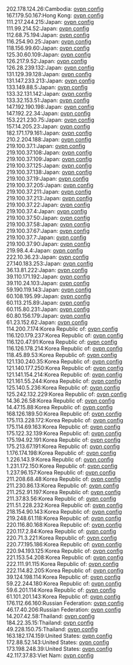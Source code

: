 202.178.124.26:Cambodia: [ovpn config](vpn/202_178_124_26.ovpn)  
167.179.50.167:Hong Kong: [ovpn config](vpn/167_179_50_167.ovpn)  
111.217.244.215:Japan: [ovpn config](vpn/111_217_244_215.ovpn)  
111.99.214.52:Japan: [ovpn config](vpn/111_99_214_52.ovpn)  
112.68.75.194:Japan: [ovpn config](vpn/112_68_75_194.ovpn)  
116.254.90.25:Japan: [ovpn config](vpn/116_254_90_25.ovpn)  
118.156.99.60:Japan: [ovpn config](vpn/118_156_99_60.ovpn)  
125.30.60.109:Japan: [ovpn config](vpn/125_30_60_109.ovpn)  
126.217.9.52:Japan: [ovpn config](vpn/126_217_9_52.ovpn)  
126.28.239.132:Japan: [ovpn config](vpn/126_28_239_132.ovpn)  
131.129.39.128:Japan: [ovpn config](vpn/131_129_39_128.ovpn)  
131.147.233.213:Japan: [ovpn config](vpn/131_147_233_213.ovpn)  
133.149.88.5:Japan: [ovpn config](vpn/133_149_88_5.ovpn)  
133.32.131.142:Japan: [ovpn config](vpn/133_32_131_142.ovpn)  
133.32.153.51:Japan: [ovpn config](vpn/133_32_153_51.ovpn)  
147.192.190.198:Japan: [ovpn config](vpn/147_192_190_198.ovpn)  
147.192.22.34:Japan: [ovpn config](vpn/147_192_22_34.ovpn)  
153.221.230.75:Japan: [ovpn config](vpn/153_221_230_75.ovpn)  
157.14.205.23:Japan: [ovpn config](vpn/157_14_205_23.ovpn)  
182.171.179.161:Japan: [ovpn config](vpn/182_171_179_161.ovpn)  
210.2.204.188:Japan: [ovpn config](vpn/210_2_204_188.ovpn)  
219.100.37.1:Japan: [ovpn config](vpn/219_100_37_1.ovpn)  
219.100.37.108:Japan: [ovpn config](vpn/219_100_37_108.ovpn)  
219.100.37.109:Japan: [ovpn config](vpn/219_100_37_109.ovpn)  
219.100.37.125:Japan: [ovpn config](vpn/219_100_37_125.ovpn)  
219.100.37.138:Japan: [ovpn config](vpn/219_100_37_138.ovpn)  
219.100.37.19:Japan: [ovpn config](vpn/219_100_37_19.ovpn)  
219.100.37.205:Japan: [ovpn config](vpn/219_100_37_205.ovpn)  
219.100.37.211:Japan: [ovpn config](vpn/219_100_37_211.ovpn)  
219.100.37.213:Japan: [ovpn config](vpn/219_100_37_213.ovpn)  
219.100.37.22:Japan: [ovpn config](vpn/219_100_37_22.ovpn)  
219.100.37.4:Japan: [ovpn config](vpn/219_100_37_4.ovpn)  
219.100.37.50:Japan: [ovpn config](vpn/219_100_37_50.ovpn)  
219.100.37.58:Japan: [ovpn config](vpn/219_100_37_58.ovpn)  
219.100.37.67:Japan: [ovpn config](vpn/219_100_37_67.ovpn)  
219.100.37.7:Japan: [ovpn config](vpn/219_100_37_7.ovpn)  
219.100.37.90:Japan: [ovpn config](vpn/219_100_37_90.ovpn)  
219.98.4.4:Japan: [ovpn config](vpn/219_98_4_4.ovpn)  
222.10.36.23:Japan: [ovpn config](vpn/222_10_36_23.ovpn)  
27.140.183.253:Japan: [ovpn config](vpn/27_140_183_253.ovpn)  
36.13.81.222:Japan: [ovpn config](vpn/36_13_81_222.ovpn)  
39.110.171.192:Japan: [ovpn config](vpn/39_110_171_192.ovpn)  
39.110.24.103:Japan: [ovpn config](vpn/39_110_24_103.ovpn)  
59.190.119.143:Japan: [ovpn config](vpn/59_190_119_143.ovpn)  
60.108.195.99:Japan: [ovpn config](vpn/60_108_195_99.ovpn)  
60.113.215.89:Japan: [ovpn config](vpn/60_113_215_89.ovpn)  
60.115.80.231:Japan: [ovpn config](vpn/60_115_80_231.ovpn)  
60.80.156.179:Japan: [ovpn config](vpn/60_80_156_179.ovpn)  
61.23.152.62:Japan: [ovpn config](vpn/61_23_152_62.ovpn)  
114.200.7.174:Korea Republic of: [ovpn config](vpn/114_200_7_174.ovpn)  
116.120.179.237:Korea Republic of: [ovpn config](vpn/116_120_179_237.ovpn)  
116.120.47.91:Korea Republic of: [ovpn config](vpn/116_120_47_91.ovpn)  
116.126.178.214:Korea Republic of: [ovpn config](vpn/116_126_178_214.ovpn)  
118.45.89.53:Korea Republic of: [ovpn config](vpn/118_45_89_53.ovpn)  
121.130.240.35:Korea Republic of: [ovpn config](vpn/121_130_240_35.ovpn)  
121.140.177.250:Korea Republic of: [ovpn config](vpn/121_140_177_250.ovpn)  
121.141.154.214:Korea Republic of: [ovpn config](vpn/121_141_154_214.ovpn)  
121.161.55.244:Korea Republic of: [ovpn config](vpn/121_161_55_244.ovpn)  
125.140.5.236:Korea Republic of: [ovpn config](vpn/125_140_5_236.ovpn)  
125.242.132.229:Korea Republic of: [ovpn config](vpn/125_242_132_229.ovpn)  
14.36.26.58:Korea Republic of: [ovpn config](vpn/14_36_26_58.ovpn)  
14.47.15.88:Korea Republic of: [ovpn config](vpn/14_47_15_88.ovpn)  
168.126.189.50:Korea Republic of: [ovpn config](vpn/168_126_189_50.ovpn)  
175.113.228.172:Korea Republic of: [ovpn config](vpn/175_113_228_172.ovpn)  
175.114.69.163:Korea Republic of: [ovpn config](vpn/175_114_69_163.ovpn)  
175.122.32.139:Korea Republic of: [ovpn config](vpn/175_122_32_139.ovpn)  
175.194.92.191:Korea Republic of: [ovpn config](vpn/175_194_92_191.ovpn)  
175.213.67.191:Korea Republic of: [ovpn config](vpn/175_213_67_191.ovpn)  
1.176.174.198:Korea Republic of: [ovpn config](vpn/1_176_174_198.ovpn)  
1.226.143.9:Korea Republic of: [ovpn config](vpn/1_226_143_9.ovpn)  
1.231.172.150:Korea Republic of: [ovpn config](vpn/1_231_172_150.ovpn)  
1.237.96.157:Korea Republic of: [ovpn config](vpn/1_237_96_157.ovpn)  
211.208.68.48:Korea Republic of: [ovpn config](vpn/211_208_68_48.ovpn)  
211.230.86.13:Korea Republic of: [ovpn config](vpn/211_230_86_13.ovpn)  
211.252.91.197:Korea Republic of: [ovpn config](vpn/211_252_91_197.ovpn)  
211.37.83.56:Korea Republic of: [ovpn config](vpn/211_37_83_56.ovpn)  
211.51.228.232:Korea Republic of: [ovpn config](vpn/211_51_228_232.ovpn)  
218.154.90.143:Korea Republic of: [ovpn config](vpn/218_154_90_143.ovpn)  
219.248.61.118:Korea Republic of: [ovpn config](vpn/219_248_61_118.ovpn)  
220.116.80.168:Korea Republic of: [ovpn config](vpn/220_116_80_168.ovpn)  
220.117.2.84:Korea Republic of: [ovpn config](vpn/220_117_2_84.ovpn)  
220.71.3.221:Korea Republic of: [ovpn config](vpn/220_71_3_221.ovpn)  
220.77.195.186:Korea Republic of: [ovpn config](vpn/220_77_195_186.ovpn)  
220.94.193.125:Korea Republic of: [ovpn config](vpn/220_94_193_125.ovpn)  
221.153.54.208:Korea Republic of: [ovpn config](vpn/221_153_54_208.ovpn)  
222.111.91.115:Korea Republic of: [ovpn config](vpn/222_111_91_115.ovpn)  
222.114.82.205:Korea Republic of: [ovpn config](vpn/222_114_82_205.ovpn)  
39.124.198.114:Korea Republic of: [ovpn config](vpn/39_124_198_114.ovpn)  
59.22.244.180:Korea Republic of: [ovpn config](vpn/59_22_244_180.ovpn)  
59.6.201.114:Korea Republic of: [ovpn config](vpn/59_6_201_114.ovpn)  
61.101.201.143:Korea Republic of: [ovpn config](vpn/61_101_201_143.ovpn)  
176.112.66.160:Russian Federation: [ovpn config](vpn/176_112_66_160.ovpn)  
46.17.40.206:Russian Federation: [ovpn config](vpn/46_17_40_206.ovpn)  
14.207.42.58:Thailand: [ovpn config](vpn/14_207_42_58.ovpn)  
184.22.35.15:Thailand: [ovpn config](vpn/184_22_35_15.ovpn)  
49.228.150.75:Thailand: [ovpn config](vpn/49_228_150_75.ovpn)  
163.182.174.159:United States: [ovpn config](vpn/163_182_174_159.ovpn)  
172.88.52.143:United States: [ovpn config](vpn/172_88_52_143.ovpn)  
173.198.248.39:United States: [ovpn config](vpn/173_198_248_39.ovpn)  
42.117.37.83:Viet Nam: [ovpn config](vpn/42_117_37_83.ovpn)  
